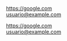 [comment]:<> (URL y Direcciones De Correos Electronicos en Markdown)

<https://google.com>  
<usuario@example.com>

<!-- URL y Direcciones De Correos Electronicos en HTML -->

<a href="https://google.com">https://google.com</a> <br>
<a href="mailto:usuario@example.com">usuario@example.com</a>
